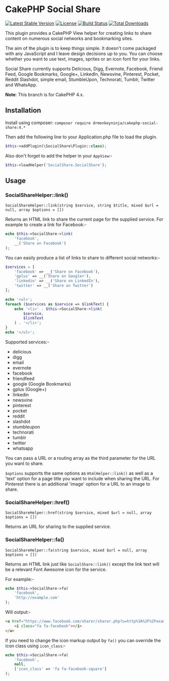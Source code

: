 # CakePHP Social Share
[![Latest Stable Version](https://poser.pugx.org/drmonkeyninja/cakephp-social-share/v/stable)](https://packagist.org/packages/drmonkeyninja/cakephp-social-share) [![License](https://poser.pugx.org/drmonkeyninja/cakephp-social-share/license.svg)](https://packagist.org/packages/drmonkeyninja/cakephp-social-share) [![Build Status](https://travis-ci.org/drmonkeyninja/cakephp-social-share.svg)](https://travis-ci.org/drmonkeyninja/cakephp-social-share) [![Total Downloads](https://poser.pugx.org/drmonkeyninja/cakephp-social-share/downloads)](https://packagist.org/packages/drmonkeyninja/cakephp-social-share)

This plugin provides a CakePHP View helper for creating links to share content on numerous social networks and bookmarking sites.

The aim of the plugin is to keep things simple. It doesn't come packaged with any JavaScript and I leave design decisions up to you. You can choose whether you want to use text, images, sprites or an icon font for your links.

Social Share currently supports Delicious, Digg, Evernote, Facebook, Friend Feed, Google Bookmarks, Google+, LinkedIn, Newsvine, Pinterest, Pocket, Reddit Slashdot, simple email, StumbleUpon, Technorati, Tumblr, Twitter and WhatsApp.

**Note**: This branch is for CakePHP 4.x.

## Installation

Install using composer: `composer require drmonkeyninja/cakephp-social-share:4.*`

Then add the following line to your Application.php file to load the plugin.

```php
$this->addPlugin(\SocialShare\Plugin::class);
```

Also don't forget to add the helper in your `AppView`:-

```php
$this->loadHelper('SocialShare.SocialShare');
```

## Usage

### SocialShareHelper::link()

```
SocialShareHelper::link(string $service, string $title, mixed $url = null, array $options = [])
```

Returns an HTML link to share the current page for the supplied service. For example to create a link for Facebook:-

```php
echo $this->SocialShare->link(
    'facebook',
    __('Share on Facebook')
);
```

You can easily produce a list of links to share to different social networks:-

```php
$services = [
    'facebook' => __('Share on Facebook'),
    'gplus' => __('Share on Google+'),
    'linkedin' => __('Share on LinkedIn'),
    'twitter' => __('Share on Twitter')
];

echo '<ul>';
foreach ($services as $service => $linkText) {
    echo '<li>' . $this->SocialShare->link(
        $service,
        $linkText
    ) . '</li>';
}
echo '</ul>';
```

Supported services:-

* delicious
* digg
* email
* evernote
* facebook
* friendfeed
* google (Google Bookmarks)
* gplus (Google+)
* linkedin
* newsvine
* pinterest
* pocket
* reddit
* slashdot
* stumbleupon
* technorati
* tumblr
* twitter
* whatsapp

You can pass a URL or a routing array as the third parameter for the URL you want to share.

`$options` supports the same options as `HtmlHelper::link()` as well as a 'text' option for a page title you want to include when sharing the URL.
For Pinterest there is an additional 'image' option for a URL to an image to share.

### SocialShareHelper::href()

```
SocialShareHelper::href(string $service, mixed $url = null, array $options = [])
```

Returns an URL for sharing to the supplied service.

### SocialShareHelper::fa()

```
SocialShareHelper::fa(string $service, mixed $url = null, array $options = [])
```

Returns an HTML link just like `SocialShare::link()` except the link text will be a relevant Font Awesome icon for the service.

For example:-

```php
echo $this->SocialShare->fa(
    'facebook',
    'http://example.com'
);
```

Will output:-

```html
<a href="https://www.facebook.com/sharer/sharer.php?u=http%3A%2F%2Fexample.com">
    <i class="fa fa-facebook"></i>
</a>
```

If you need to change the icon markup output by `fa()` you can override the icon class using `icon_class`:-

```php
echo $this->SocialShare->fa(
    'facebook',
    null,
    ['icon_class' => 'fa fa-facebook-square']
);
```
